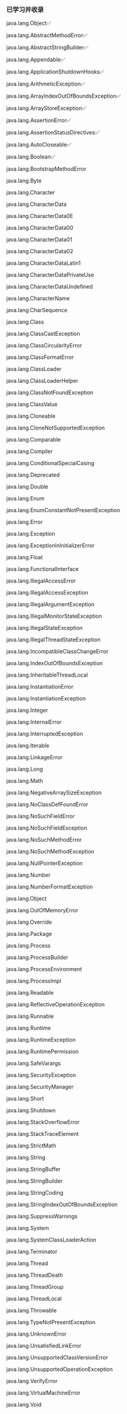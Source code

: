 ### 已学习并收录
java.lang.Object✅

java.lang.AbstractMethodError✅

java.lang.AbstractStringBuilder✅

java.lang.Appendable✅

java.lang.ApplicationShutdownHooks✅

java.lang.ArithmeticException✅

java.lang.ArrayIndexOutOfBoundsException✅

java.lang.ArrayStoreException✅

java.lang.AssertionError✅

java.lang.AssertionStatusDirectives✅

java.lang.AutoCloseable✅

java.lang.Boolean✅

java.lang.BootstrapMethodError

java.lang.Byte

java.lang.Character

java.lang.CharacterData

java.lang.CharacterData0E

java.lang.CharacterData00

java.lang.CharacterData01

java.lang.CharacterData02

java.lang.CharacterDataLatin1

java.lang.CharacterDataPrivateUse

java.lang.CharacterDataUndefined

java.lang.CharacterName

java.lang.CharSequence

java.lang.Class

java.lang.ClassCastException

java.lang.ClassCircularityError

java.lang.ClassFormatError

java.lang.ClassLoader

java.lang.ClassLoaderHelper

java.lang.ClassNotFoundException

java.lang.ClassValue

java.lang.Cloneable

java.lang.CloneNotSupportedException

java.lang.Comparable

java.lang.Compiler

java.lang.ConditionalSpecialCasing

java.lang.Deprecated

java.lang.Double

java.lang.Enum

java.lang.EnumConstantNotPresentException

java.lang.Error

java.lang.Exception

java.lang.ExceptionInInitializerError

java.lang.Float

java.lang.FunctionalInterface

java.lang.IllegalAccessError

java.lang.IllegalAccessException

java.lang.IllegalArgumentException

java.lang.IllegalMonitorStateException

java.lang.IllegalStateException

java.lang.IllegalThreadStateException

java.lang.IncompatibleClassChangeError

java.lang.IndexOutOfBoundsException

java.lang.InheritableThreadLocal

java.lang.InstantiationError

java.lang.InstantiationException

java.lang.Integer

java.lang.InternalError

java.lang.InterruptedException

java.lang.Iterable

java.lang.LinkageError

java.lang.Long

java.lang.Math

java.lang.NegativeArraySizeException

java.lang.NoClassDefFoundError

java.lang.NoSuchFieldError

java.lang.NoSuchFieldException

java.lang.NoSuchMethodError

java.lang.NoSuchMethodException

java.lang.NullPointerException

java.lang.Number

java.lang.NumberFormatException

java.lang.Object

java.lang.OutOfMemoryError

java.lang.Override

java.lang.Package

java.lang.Process

java.lang.ProcessBuilder

java.lang.ProcessEnvironment

java.lang.ProcessImpl

java.lang.Readable

java.lang.ReflectiveOperationException

java.lang.Runnable

java.lang.Runtime

java.lang.RuntimeException

java.lang.RuntimePermission

java.lang.SafeVarargs

java.lang.SecurityException

java.lang.SecurityManager

java.lang.Short

java.lang.Shutdown

java.lang.StackOverflowError

java.lang.StackTraceElement

java.lang.StrictMath

java.lang.String

java.lang.StringBuffer

java.lang.StringBuilder

java.lang.StringCoding

java.lang.StringIndexOutOfBoundsException

java.lang.SuppressWarnings

java.lang.System

java.lang.SystemClassLoaderAction

java.lang.Terminator

java.lang.Thread

java.lang.ThreadDeath

java.lang.ThreadGroup

java.lang.ThreadLocal

java.lang.Throwable

java.lang.TypeNotPresentException

java.lang.UnknownError

java.lang.UnsatisfiedLinkError

java.lang.UnsupportedClassVersionError

java.lang.UnsupportedOperationException

java.lang.VerifyError

java.lang.VirtualMachineError

java.lang.Void